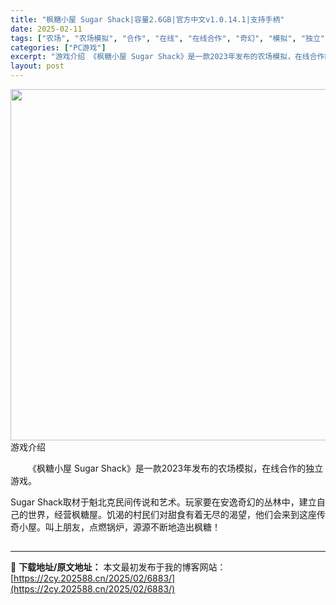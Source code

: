 ```yaml
---
title: "枫糖小屋 Sugar Shack|容量2.6GB|官方中文v1.0.14.1|支持手柄"
date: 2025-02-11
tags: ["农场", "农场模拟", "合作", "在线", "在线合作", "奇幻", "模拟", "独立", "经营"]
categories: ["PC游戏"]
excerpt: "游戏介绍 《枫糖小屋 Sugar Shack》是一款2023年发布的农场模拟，在线合作的独立游戏。 Sugar Shack取材于魁北克民间传说和艺术。玩家要在安逸奇幻的丛林中，建立自己的世界，经营枫糖屋。饥渴的村民们对甜食有着无尽的渴望，他们会来到这座传奇小屋。叫上朋友，点燃锅炉，源源不断地造出枫糖&hellip;"
layout: post
---
```


<img class="aligncenter size-full wp-image-7179" src="https://2cy.202588.cn/wp-content/uploads/2025/02/2025021115314975.webp" alt="" width="1000" height="562" />
游戏介绍
<p style="white-space: normal; text-indent: 2em; text-align: left;">《枫糖小屋 Sugar Shack》是一款2023年发布的农场模拟，在线合作的独立游戏。</p>
Sugar Shack取材于魁北克民间传说和艺术。玩家要在安逸奇幻的丛林中，建立自己的世界，经营枫糖屋。饥渴的村民们对甜食有着无尽的渴望，他们会来到这座传奇小屋。叫上朋友，点燃锅炉，源源不断地造出枫糖！
<h2 style="white-space: normal; text-indent: 2em; text-align: left;"></h2>

---
📖 **下载地址/原文地址：** 本文最初发布于我的博客网站：[https://2cy.202588.cn/2025/02/6883/](https://2cy.202588.cn/2025/02/6883/)
